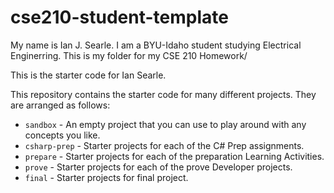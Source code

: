 # cse210-student-template
My name is Ian J. Searle. I am a BYU-Idaho student studying Electrical Enginerring.
This is my folder for my CSE 210 Homework/

This is the starter code for Ian Searle.

This repository contains the starter code for many different projects. They are arranged as follows:

* `sandbox` - An empty project that you can use to play around with any concepts you like.
* `csharp-prep` - Starter projects for each of the C# Prep assignments.
* `prepare` - Starter projects for each of the preparation Learning Activities.
* `prove` - Starter projects for each of the prove Developer projects.
* `final` - Starter projects for final project.
